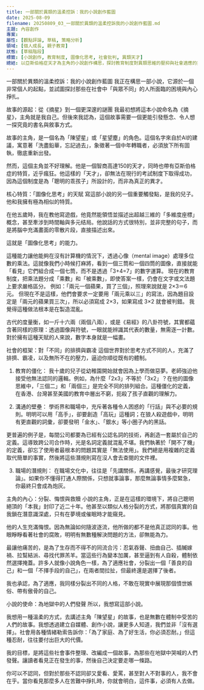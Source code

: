 ```yaml
---
title: 一部關於異類的溫柔控訴：我的小說創作藍圖
date: 2025-08-09
filename: 20250809_03_一部關於異類的溫柔控訴我的小說創作藍圖.md
主題: 內容創作
專案: 
屬性: [觀點評論, 草稿, 策略分析]
領域: [個人成長, 親子教育]
狀態: [草稿階段]
標籤: [小說創作, 教育制度, 圖像化思考, 社會批判, 異類天才]
總結: 以亞斯伯格症天才為主角的小說創作構思，探討教育制度對異類思維的壓抑與社會適應的掙扎
---
```


一部關於異類的溫柔控訴：我的小說創作藍圖
我正在構思一部小說，它源於一個非常個人的起點，並試圖探討那些在社會中「與眾不同」的人所面臨的困境與內心掙扎。

故事的源起：從《摘星》到一個更深邃的謎團
我最初想將這本小說命名為《摘星》，主角就是我自己。但後來我認為，這個故事需要一個更能引發懸念、令人想一探究竟的書名與敘事方式。

故事的主角，是一個名為「陳望星」或「星望塵」的角色。這個名字來自於AI的建議，寓意著「洗盡鉛華，忘記過去」，象徵著一個中年轉職者，必須放下所有固執，徹底重新出發。

然而，這個主角並不好理解。他是一個智商高達150的天才，同時也帶有亞斯伯格症的特質，近乎瘋狂。他這樣的「天才」，卻無法在現行的考試制度下取得成功，因為這個制度是為「聰明的乖孩子」所設計的，而非為真正的異才。

核心特質：「圖像化思考」的天賦
寫這部小說的另一個重要觸發點，是我的兒子。他和我擁有極為相似的特質。

在他五歲時，我在教他寫遊戲，他竟然能領悟並描述出超越三維的「多維度座標」概念，甚至牽涉到時間軸與多元结局。他說話的方式很特別，並非完整的句子，而是將腦中充滿畫面的零散片段，直接描述出來。

這就是「圖像化思考」的能力。

這種能力讓他能夠在沒有計算機的情況下，透過心像（mental image）處理多位數的乘法。這就像我們小時候打麻將，看到一個三筒和一個四筒的圖像，直接就能「看見」它們組合成一個七筒，而不是透過「3+4=7」的數字運算。
現在的教育制度，把乘法題分成「乘數」和「被乘數」，即使答案一樣，仍會在文字或文法題上要求嚴格區分。
例如：「兩元一個蘋果，買了三個」，照理來說就是 2×3＝6 元。
但現在不是這樣，他們會要求一定要用「兩元乘以三」的寫法，因為題目設定是「兩元的蘋果買三次」，所以必須寫成 2×3，如果寫成 3×2 就會被判錯。
我覺得這種做法根本是在製造混亂。

古代的度量衡，如一斤十六兩（兩個八兩），或是《易經》的八卦符號，其實都蘊含著同樣的原理：透過圖像與符號，一眼就能辨識其代表的數量，無需逐一計數。對於擁有這種天賦的人來說，數字本身就是一幅畫。

社會的框架：對「不同」的排擠與霸凌
這個世界對於思考方式不同的人，充滿了排擠、霸凌，以及無所不在的壓力，逼迫你順從既有的體制。

1. 教育的僵化：
我十歲的兒子從幼稚園開始就會因為上學而做惡夢。老師強迫他接受他無法認同的邏輯。例如，為什麼「2x3」不等於「3x2」？在他的圖像思維中，「三個二」和「兩個三」是完全不同的排列組合。這種僵化的定義，在香港、台灣甚至美國的教育中層出不窮，扼殺了孩子直觀的理解力。

2. 溝通的壁壘：
學術界和職場中，充斥著各種令人困惑的「行話」與不必要的規則。明明可以用「高手」，卻要創造「高玩」這種詞；在狼人殺遊戲中，明明有更直觀的詞彙，卻要發明「金水」、「銀水」等小圈子內的黑話。

更普遍的例子是，每間公司都要為已經有公認名詞的技術，再創造一套屬於自己的定義。這導致跨公司合作時，光是名詞定義就混亂不堪。我們執著於「開不了機」的定義，卻忘了使用者最根本的問題其實是「無法使用」。我們總是用複雜的定義取代簡單的事實，然後將這些潛規則寫在沒人會去查閱的文件裡。

3. 職場的潛規則：
在職場文化中，往往是「先講關係，再講感覺，最後才研究理論」。如果你不懂得打通人際關係，只想就事論事，那麼無論事情多麼緊急，你最終只會成為炮灰。

主角的內心：分裂、悔恨與救贖
小說的主角，正是在這樣的環境下，將自己聰明絕頂的「本我」封印了近二十年。他甚至以類似人格分裂的方式，將那個真實的自我鎖在潛意識深處，只有在夢境或催眠時才能窺見。

他的人生充滿悔恨。因為無論如何隨波逐流，他所做的都不是他真正認同的事。他眼睜睜看著社會的腐敗，明明有無數種解決問題的方法，卻無能為力。

最讓他痛苦的，是為了生存而不得不的同流合污：忍氣吞聲、扭曲自己、插贓嫁禍、拉幫結派、尋找代罪羔羊。當這些行為變本加厲，甚至逼到有人自殺，體制依然選擇掩蓋。許多人就像小說角色一樣，為了適應社會，分裂出一個「善良的自己」和一個「不擇手段的自己」，在兩者間拉扯，但最終還是選擇了後者。

我也承認，為了適應，我同樣分裂出不同的人格，不敢在現實中展現那個憤世嫉俗、帶有傲骨的自己。

小說的使命：為地獄中的人們發聲
所以，我想寫這部小說。

我想用一種溫柔的方式，去講述主角「陳望星」的故事，也是無數在體制中受苦的人們的故事。我想透過建立自媒體、創作小說，讓更多人知道，我們並非「沒有選擇」。社會用各種情緒勒索告訴你：「為了家庭、為了好生活，你必須忍耐。」但這種忍耐，往往要付出巨大的代價。

我的目標，是將這些社會事件整理、改編成一個故事，為那些在地獄中哭喊的人們發聲。讓讀者看見正在發生的事，然後自己決定要走哪一條路。

你可以不認同，但對於那些不認同卻又愛看、愛罵，甚至對人不對事的人，我不會在乎。當你看見那麼多人在苦難中掙扎時，你就會明白，這件事，必須有人去做。
